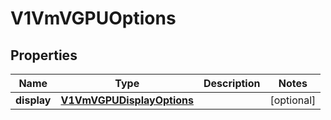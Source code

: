 # V1VmVGPUOptions

## Properties
Name | Type | Description | Notes
------------ | ------------- | ------------- | -------------
**display** | [**V1VmVGPUDisplayOptions**](V1VmVGPUDisplayOptions.md) |  |  [optional]
